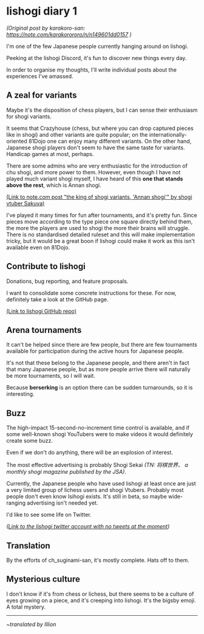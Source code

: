 # lishogi diary 1 #

*(Original post by karakoro-san: https://note.com/karakorororo/n/n149601dd0157 )*

I'm one of the few Japanese people currently hanging around on lishogi.

Peeking at the lishogi Discord, it's fun to discover new things every day.

In order to organise my thoughts, I'll write individual posts about the experiences I've amassed.

## A zeal for variants ##

Maybe it's the disposition of chess players, but I can sense their enthusiasm for shogi variants.

It seems that Crazyhouse (chess, but where you can drop captured pieces like in shogi) and other variants are quite popular; on the internationally-oriented 81Dojo one can enjoy many different variants. On the other hand, Japanese shogi players don't seem to have the same taste for variants. Handicap games at most, perhaps.

There are some admins who are very enthusiastic for the introduction of chu shogi, and more power to them. However, even though I have not played much variant shogi myself, I have heard of this **one that stands above the rest**, which is Annan shogi.

[(Link to note.com post "the king of shogi variants, 'Annan shogi'" by shogi vtuber Sakuya)](https://note.com/sakuya_te/n/n5fd8855e6786)

I've played it many times for fun after tournaments, and it's pretty fun. Since pieces move according to the type piece one square directly behind them, the more the players are used to shogi the more their brains will struggle. There is no standardised detailed ruleset and this will make implementation tricky, but it would be a great boon if lishogi could make it work as this isn't available even on 81Dojo.

## Contribute to lishogi ##

Donations, bug reporting, and feature proposals.

I want to consolidate some concrete instructions for these. For now, definitely take a look at the GitHub page.

[(Link to lishogi GitHub repo)](https://github.com/WandererXII/lishogi/issues)

## Arena tournaments ##

It can't be helped since there are few people, but there are few tournaments available for participation during the active hours for Japanese people.

It's not that these belong to the Japanese people, and there aren't in fact that many Japanese people, but as more people arrive there will naturally be more tournaments, so I will wait.

Because **berserking** is an option there can be sudden turnarounds, so it is interesting.

## Buzz ##

The high-impact 15-second-no-increment time control is available, and if some well-known shogi YouTubers were to make videos it would definitely create some buzz.

Even if we don't do anything, there will be an explosion of interest.

The most effective advertising is probably Shogi Sekai *(TN: 将棋世界、 a monthly shogi magazine published by the JSA)*.

Currently, the Japanese people who have used lishogi at least once are just a very limited group of lichess users and shogi Vtubers. Probably most people don't even know lsihogi exists. It's still in beta, so maybe wide-ranging advertising isn't needed yet.

I'd like to see some life on Twitter.

*([Link to the lishogi twitter account with no tweets at the moment](https://twitter.com/lishogi))*

## Translation ##

By the efforts of ch_suginami-san, it's mostly complete. Hats off to them.

## Mysterious culture ##

I don't know if it's from chess or lichess, but there seems to be a culture of eyes growing on a piece, and it's creeping into lishogi. It's the bigsby emoji. A total mystery.


------

*~translated by Illion*